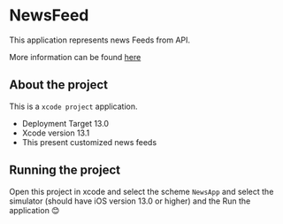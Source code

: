 # NewsFeed

This application represents news Feeds from API.


More information can be found [here](https://newsapi.org/s/netherlands-news-api)

## About the project
This is a `xcode project` application.
- Deployment Target 13.0
- Xcode version 13.1
- This present customized news feeds

## Running the project
Open this project in xcode and select the scheme `NewsApp` and select the simulator (should have iOS version 13.0 or higher) and the Run the application 😊
